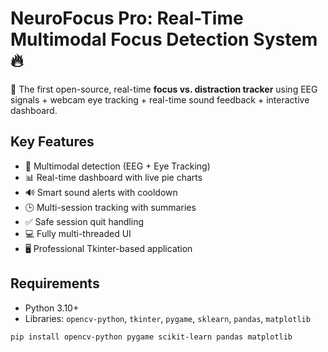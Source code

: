 # NeuroFocus Pro: Real-Time Multimodal Focus Detection System 🔥

🚀 The first open-source, real-time **focus vs. distraction tracker** using EEG signals + webcam eye tracking + real-time sound feedback + interactive dashboard.

## Key Features
- 🎯 Multimodal detection (EEG + Eye Tracking)
- 📊 Real-time dashboard with live pie charts
- 🔊 Smart sound alerts with cooldown
- 🕒 Multi-session tracking with summaries
- ✅ Safe session quit handling
- 💻 Fully multi-threaded UI
- 🖥️ Professional Tkinter-based application

## Requirements
- Python 3.10+
- Libraries: `opencv-python`, `tkinter`, `pygame`, `sklearn`, `pandas`, `matplotlib`

```bash
pip install opencv-python pygame scikit-learn pandas matplotlib
